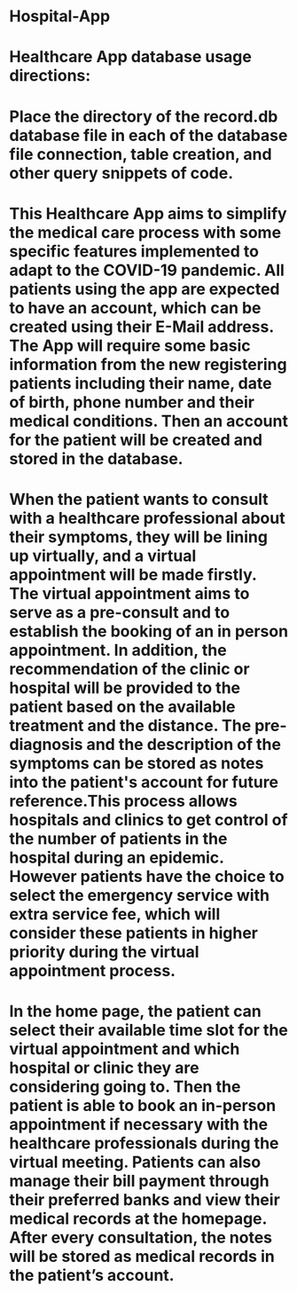 # Hospital-App

# Healthcare App database usage directions:

# Place the directory of the record.db database file in each of the database file connection, table creation, and other query snippets of code.


# This Healthcare App aims to simplify the medical care process with some specific features implemented to adapt to the COVID-19 pandemic. All patients using the app are expected to have an account, which can be created using their E-Mail address. The App will require some basic information from the new registering patients including their name, date of birth, phone number and their medical conditions. Then an account for the patient will be created and stored in the database.
# When the patient wants to consult with a healthcare professional about their symptoms, they will be lining up virtually, and a virtual appointment will be made firstly. The virtual appointment aims to serve as a pre-consult and to establish the booking of an in person appointment. In addition, the recommendation of the clinic or hospital will be provided to the patient based on the available treatment and the distance. The pre-diagnosis and the description of the symptoms can be stored as notes into the patient's account for future reference.This process allows hospitals and clinics to get control of the number of patients in the hospital during an epidemic. However patients have the choice to select the emergency service with extra service fee, which will consider these patients in higher priority during the virtual appointment process.
# In the home page,  the patient can select their available time slot for the virtual appointment and which hospital or clinic they are considering going to. Then the patient is able to book an in-person appointment if necessary with the healthcare professionals during the virtual meeting. Patients can also manage their bill payment through their preferred banks and view their medical records at the homepage. After every consultation, the notes will be stored as medical records in the patient’s account.
